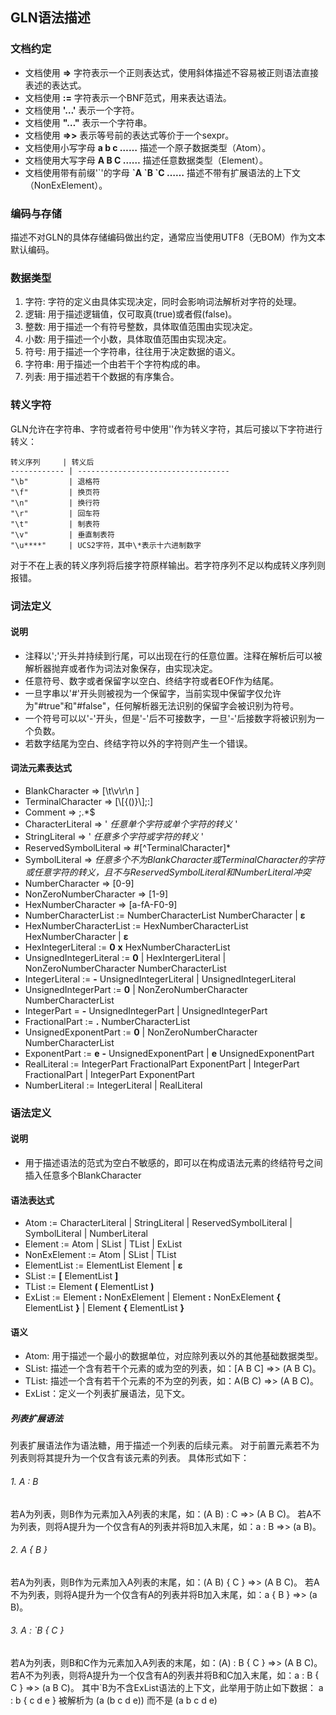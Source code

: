 ## GLN语法描述
### 文档约定
- 文档使用 __=>__ 字符表示一个正则表达式，使用斜体描述不容易被正则语法直接表述的表达式。
- 文档使用 __:=__ 字符表示一个BNF范式，用来表达语法。
- 文档使用 __'…'__ 表示一个字符。
- 文档使用 __"…"__ 表示一个字符串。
- 文档使用 __=>>__ 表示等号前的表达式等价于一个sexpr。
- 文档使用小写字母 **a b c ……** 描述一个原子数据类型（Atom）。
- 文档使用大写字母 **A B C ……** 描述任意数据类型（Element）。
- 文档使用带有前缀'\`'的字母 **\`A \`B \`C ……** 描述不带有扩展语法的上下文（NonExElement）。

### 编码与存储
描述不对GLN的具体存储编码做出约定，通常应当使用UTF8（无BOM）作为文本默认编码。

### 数据类型
1. 字符: 字符的定义由具体实现决定，同时会影响词法解析对字符的处理。
2. 逻辑: 用于描述逻辑值，仅可取真(true)或者假(false)。
3. 整数: 用于描述一个有符号整数，具体取值范围由实现决定。
4. 小数: 用于描述一个小数，具体取值范围由实现决定。
5. 符号: 用于描述一个字符串，往往用于决定数据的语义。
6. 字符串: 用于描述一个由若干个字符构成的串。
7. 列表: 用于描述若干个数据的有序集合。

### 转义字符
GLN允许在字符串、字符或者符号中使用'\'作为转义字符，其后可接以下字符进行转义：

    转义序列     | 转义后        
    ------------ | ----------------------------------
    "\b"         | 退格符
    "\f"         | 换页符
    "\n"         | 换行符
    "\r"         | 回车符
    "\t"         | 制表符
    "\v"         | 垂直制表符
    "\u****"     | UCS2字符，其中\*表示十六进制数字

对于不在上表的转义序列将后接字符原样输出。若字符序列不足以构成转义序列则报错。

### 词法定义
#### 说明
- 注释以';'开头并持续到行尾，可以出现在行的任意位置。注释在解析后可以被解析器抛弃或者作为词法对象保存，由实现决定。
- 任意符号、数字或者保留字以空白、终结字符或者EOF作为结尾。
- 一旦字串以'#'开头则被视为一个保留字，当前实现中保留字仅允许为"#true"和"#false"，任何解析器无法识别的保留字会被识别为符号。
- 一个符号可以以'-'开头，但是'-'后不可接数字，一旦'-'后接数字将被识别为一个负数。
- 若数字结尾为空白、终结字符以外的字符则产生一个错误。

#### 词法元素表达式
- BlankCharacter => \[\t\v\r\n \]
- TerminalCharacter => \[\\\[\{()\}\\\];:\]
- Comment => ;.*$
- CharacterLiteral => ' _任意单个字符或单个字符的转义_ '
- StringLiteral => ' _任意多个字符或字符的转义_ '
- ReservedSymbolLiteral => #\[^TerminalCharacter\]*
- SymbolLiteral => _任意多个不为BlankCharacter或TerminalCharacter的字符或任意字符的转义，且不与ReservedSymbolLiteral和NumberLiteral冲突_
- NumberCharacter => \[0-9\]
- NonZeroNumberCharacter => \[1-9\]
- HexNumberCharacter => \[a-fA-F0-9\]
- NumberCharacterList := NumberCharacterList NumberCharacter | **ε**
- HexNumberCharacterList := HexNumberCharacterList HexNumberCharacter | **ε**
- HexIntegerLiteral := **0** **x** HexNumberCharacterList
- UnsignedIntegerLiteral := **0** | HexIntergerLiteral | NonZeroNumberCharacter NumberCharacterList
- IntegerLiteral := **-** UnsignedIntegerLiteral | UnsignedIntegerLiteral
- UnsignedIntegerPart := **0** | NonZeroNumberCharacter NumberCharacterList
- IntegerPart = **-** UnsignedIntegerPart | UnsignedIntegerPart
- FractionalPart := **.** NumberCharacterList
- UnsignedExponentPart := **0** | NonZeroNumberCharacter NumberCharacterList
- ExponentPart := **e** **-** UnsignedExponentPart | **e** UnsignedExponentPart
- RealLiteral := IntegerPart FractionalPart ExponentPart | IntegerPart FractionalPart | IntegerPart ExponentPart
- NumberLiteral := IntegerLiteral | RealLiteral

### 语法定义
#### 说明
- 用于描述语法的范式为空白不敏感的，即可以在构成语法元素的终结符号之间插入任意多个BlankCharacter

#### 语法表达式
- Atom := CharacterLiteral | StringLiteral | ReservedSymbolLiteral | SymbolLiteral | NumberLiteral
- Element := Atom | SList | TList | ExList
- NonExElement := Atom | SList | TList
- ElementList := ElementList Element | **ε**
- SList := **\[** ElementList **\]**
- TList := Element **(** ElementList **)**
- ExList := Element **:** NonExElement | Element **:** NonExElement **{** ElementList **}** | Element **{** ElementList **}**

#### 语义
- Atom: 用于描述一个最小的数据单位，对应除列表以外的其他基础数据类型。
- SList: 描述一个含有若干个元素的或为空的列表，如：\[A B C\] =>> (A B C)。
- TList: 描述一个含有若干个元素的不为空的列表，如：A(B C) =>> (A B C)。
- ExList：定义一个列表扩展语法，见下文。

##### 列表扩展语法
列表扩展语法作为语法糖，用于描述一个列表的后续元素。
对于前置元素若不为列表则将其提升为一个仅含有该元素的列表。
具体形式如下：
###### 1. A : B
若A为列表，则B作为元素加入A列表的末尾，如：(A B) : C =>> (A B C)。
若A不为列表，则将A提升为一个仅含有A的列表并将B加入末尾，如：a : B =>> (a B)。
###### 2. A { B }
若A为列表，则B作为元素加入A列表的末尾，如：(A B) { C } =>> (A B C)。
若A不为列表，则将A提升为一个仅含有A的列表并将B加入末尾，如：a { B } =>> (a B)。
###### 3. A : \`B { C }
若A为列表，则B和C作为元素加入A列表的末尾，如：(A) : B { C } =>> (A B C)。
若A不为列表，则将A提升为一个仅含有A的列表并将B和C加入末尾，如：a : B { C } =>> (a B C)。
其中\`B为不含ExList语法的上下文，此举用于防止如下数据：
        a : b { c d e }
被解析为
        (a (b c d e))
而不是
        (a b c d e)
